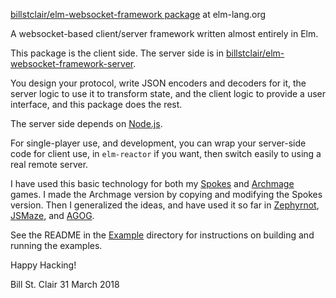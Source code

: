 [billstclair/elm-websocket-framework package](http://package.elm-lang.org/packages/billstclair/elm-websocket-framework/latest) at elm-lang.org

A websocket-based client/server framework written almost entirely in Elm.

This package is the client side. The server side is in [billstclair/elm-websocket-framework-server](http://package.elm-lang.org/packages/billstclair/elm-websocket-framework-server/latest).

You design your protocol, write JSON encoders and decoders for it, the server logic to use it to transform state, and the client logic to provide a user interface, and this package does the rest.

The server side depends on [Node.js](https://nodejs.org/).

For single-player use, and development, you can wrap your server-side code for client use, in `elm-reactor` if you want, then switch easily to using a real remote server.

I have used this basic technology for both my [Spokes](https://gibgoygames.com/spokes/) and [Archmage](https://gibgoygames.com/archmage/) games. I made the Archmage version by copying and modifying the Spokes version. Then I generalized the ideas, and have used it so far in [Zephyrnot](https://zephyrnot.com), [JSMaze](https://jsmaze.com), and [AGOG](https://agog.ninja).

See the README in the [Example](https://github.com/billstclair/elm-websocket-framework/tree/master/example) directory for instructions on building and running the examples.

Happy Hacking!

Bill St. Clair
31 March 2018
